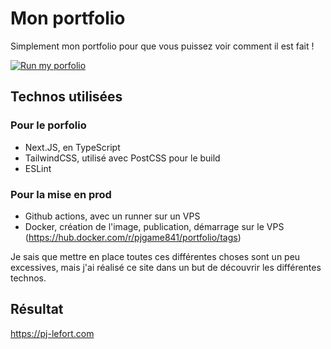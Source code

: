 # Mon portfolio

Simplement mon portfolio pour que vous puissez voir comment il est fait !

[![Run my porfolio](https://github.com/PJGame841/portfolio/actions/workflows/workflow.yml/badge.svg?branch=main)](https://github.com/PJGame841/portfolio/actions/workflows/workflow.yml)

## Technos utilisées

### Pour le porfolio

- Next.JS, en TypeScript
- TailwindCSS, utilisé avec PostCSS pour le build
- ESLint

### Pour la mise en prod

- Github actions, avec un runner sur un VPS
- Docker, création de l'image, publication, démarrage sur le VPS (https://hub.docker.com/r/pjgame841/portfolio/tags)

Je sais que mettre en place toutes ces différentes choses sont un peu excessives, mais j'ai réalisé ce site dans un but de découvrir les différentes technos.

## Résultat

https://pj-lefort.com
